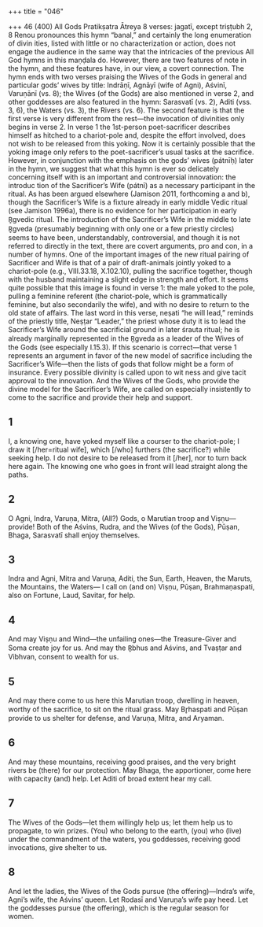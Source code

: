 +++
title = "046"

+++
46 (400)
All Gods
Pratikṣatra Ātreya
8 verses: jagatī, except triṣṭubh 2, 8
Renou pronounces this hymn “banal,” and certainly the long enumeration of divin ities, listed with little or no characterization or action, does not engage the audience  in the same way that the intricacies of the previous All God hymns in this maṇḍala  do. However, there are two features of note in the hymn, and these features have, in  our view, a covert connection. The hymn ends with two verses praising the Wives  of the Gods in general and particular gods’ wives by title: Indrāṇī, Agnāyī (wife of  Agni), Aśvinī, Varuṇānī (vs. 8); the Wives (of the Gods) are also mentioned in verse  2, and other goddesses are also featured in the hymn: Sarasvatī (vs. 2), Aditi (vss. 3,  6), the Waters (vs. 3), the Rivers (vs. 6). The second feature is that the first verse is  very different from the rest—the invocation of divinities only begins in verse 2. In  verse 1 the 1st-person poet-sacrificer describes himself as hitched to a chariot-pole  and, despite the effort involved, does not wish to be released from this yoking.
Now it is certainly possible that the yoking image only refers to the poet-sacrificer’s  usual tasks at the sacrifice. However, in conjunction with the emphasis on the gods’  wives (pátnīḥ) later in the hymn, we suggest that what this hymn is ever so delicately  concerning itself with is an important and controversial innovation: the introduc
tion of the Sacrificer’s Wife (pátnī) as a necessary participant in the ritual. As has  been argued elsewhere (Jamison 2011, forthcoming a and b), though the Sacrificer’s  Wife is a fixture already in early middle Vedic ritual (see Jamison 1996a), there is  no evidence for her participation in early R̥gvedic ritual. The introduction of the  Sacrificer’s Wife in the middle to late R̥gveda (presumably beginning with only one  or a few priestly circles) seems to have been, understandably, controversial, and  though it is not referred to directly in the text, there are covert arguments, pro  and con, in a number of hymns. One of the important images of the new ritual  pairing of Sacrificer and Wife is that of a pair of draft-animals jointly yoked to a  chariot-pole (e.g., VIII.33.18, X.102.10), pulling the sacrifice together, though with  the husband maintaining a slight edge in strength and effort. It seems quite possible  that this image is found in verse 1: the male yoked to the pole, pulling a feminine referent (the chariot-pole, which is grammatically feminine, but also secondarily the  wife), and with no desire to return to the old state of affairs. The last word in this  verse, neṣati “he will lead,” reminds of the priestly title, Neṣṭar “Leader,” the priest  whose duty it is to lead the Sacrificer’s Wife around the sacrificial ground in later  śrauta ritual; he is already marginally represented in the R̥gveda as a leader of the  Wives of the Gods (see especially I.15.3).
If this scenario is correct—that verse 1 represents an argument in favor of the  new model of sacrifice including the Sacrificer’s Wife—then the lists of gods that  follow might be a form of insurance. Every possible divinity is called upon to wit ness and give tacit approval to the innovation. And the Wives of the Gods, who  provide the divine model for the Sacrificer’s Wife, are called on especially insistently  to come to the sacrifice and provide their help and support.
## 1
I, a knowing one, have yoked myself like a courser to the chariot-pole;  I draw it [/her=ritual wife], which [/who] furthers (the sacrifice?) while  seeking help.
I do not desire to be released from it [/her], nor to turn back here  again. The knowing one who goes in front will lead straight along  the paths.
## 2
O Agni, Indra, Varuṇa, Mitra, (All?) Gods, o Marutian troop and  Viṣṇu—provide!
Both of the Aśvins, Rudra, and the Wives (of the Gods), Pūṣan, Bhaga,  Sarasvatī shall enjoy themselves.
## 3
Indra and Agni, Mitra and Varuṇa, Aditi, the Sun, Earth, Heaven, the  Maruts, the Mountains, the Waters—
I call on (and on) Viṣṇu, Pūṣan, Brahmaṇaspati, also on Fortune, Laud,  Savitar, for help.
## 4
And may Viṣṇu and Wind—the unfailing ones—the Treasure-Giver and  Soma create joy for us.
And may the R̥bhus and Aśvins, and Tvaṣṭar and Vibhvan, consent to  wealth for us.
## 5
And may there come to us here this Marutian troop, dwelling in heaven,  worthy of the sacrifice, to sit on the ritual grass.
May Br̥haspati and Pūṣan provide to us shelter for defense, and Varuṇa,  Mitra, and Aryaman.
## 6
And may these mountains, receiving good praises, and the very bright  rivers be (there) for our protection.
May Bhaga, the apportioner, come here with capacity (and) help. Let  Aditi of broad extent hear my call.
## 7
The Wives of the Gods—let them willingly help us; let them help us to  propagate, to win prizes.
(You) who belong to the earth, (you) who (live) under the commandment  of the waters, you goddesses, receiving good invocations, give
shelter to us.

## 8
And let the ladies, the Wives of the Gods pursue (the offering)—Indra’s  wife, Agni’s wife, the Aśvins’ queen.
Let Rodasī and Varuṇa’s wife pay heed. Let the goddesses pursue (the  offering), which is the regular season for women.